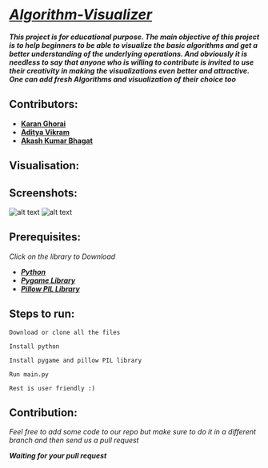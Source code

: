 # [*Algorithm-Visualizer*](https://github.com/karan236/Algorithm-Visualizer)
*__This project is for educational purpose. The main objective of this project is to help beginners to be able to visualize the basic algorithms and get a better understanding of the underlying operations. And obviously it is needless to say that anyone who is willing to contribute is invited to use their creativity in making the visualizations even better and attractive. One can add fresh Algorithms and visualization of their choice too__*


## Contributors:

* [__Karan Ghorai__](https://github.com/karan236)
* [__Aditya Vikram__](https://github.com/avikram553)
* [__Akash Kumar Bhagat__](https://github.com/charlie219)

## Visualisation:




## Screenshots:
![alt text](https://github.com/karan236/Algorithm-Visualizer/blob/aditya/img/tkinterwindow.png?raw=true)
![alt text](https://github.com/karan236/Algorithm-Visualizer/blob/aditya/img/pygamewindow.png?raw=true)

## Prerequisites:
 *Click on the library to Download*
* [*__Python__*](https://www.python.org/downloads/)
* [*__Pygame Library__*](https://www.pygame.org/wiki/GettingStarted#Further%20information%20on%20installation)
* [*__Pillow PIL Library__*](https://pillow.readthedocs.io/en/stable/installation.html)

## Steps to run:
```
Download or clone all the files
```

```
Install python
```

``` 
Install pygame and pillow PIL library
```

``` 
Run main.py
```

``` 
Rest is user friendly :)
```


## Contribution:
*Feel free to add some code to our repo but make sure to do it in a different branch and then send us a pull request*



*__Waiting for your pull request__*
